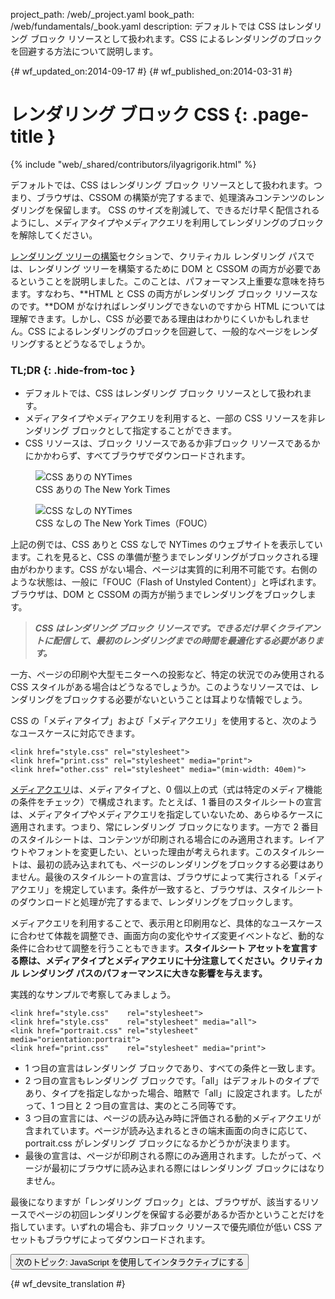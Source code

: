 project_path: /web/_project.yaml
book_path: /web/fundamentals/_book.yaml
description: デフォルトでは CSS はレンダリング ブロック リソースとして扱われます。CSS によるレンダリングのブロックを回避する方法について説明します。

{# wf_updated_on:2014-09-17 #}
{# wf_published_on:2014-03-31 #}

# レンダリング ブロック CSS {: .page-title }

{% include "web/_shared/contributors/ilyagrigorik.html" %}

デフォルトでは、CSS はレンダリング ブロック リソースとして扱われます。つまり、ブラウザは、CSSOM の構築が完了するまで、処理済みコンテンツのレンダリングを保留します。
CSS のサイズを削減して、できるだけ早く配信されるようにし、メディアタイプやメディアクエリを利用してレンダリングのブロックを解除してください。


[レンダリング ツリーの構築](render-tree-construction)セクションで、クリティカル レンダリング パスでは、レンダリング ツリーを構築するために DOM と CSSOM の両方が必要であるということを説明しました。このことは、パフォーマンス上重要な意味を持ちます。すなわち、**HTML と CSS の両方がレンダリング ブロック リソースなのです。**DOM がなければレンダリングできないのですから HTML については理解できます。しかし、CSS が必要である理由はわかりにくいかもしれません。CSS によるレンダリングのブロックを回避して、一般的なページをレンダリングするとどうなるでしょうか。

### TL;DR {: .hide-from-toc }
- デフォルトでは、CSS はレンダリング ブロック リソースとして扱われます。
- メディアタイプやメディアクエリを利用すると、一部の CSS リソースを非レンダリング ブロックとして指定することができます。
- CSS リソースは、ブロック リソースであるか非ブロック リソースであるかにかかわらず、すべてブラウザでダウンロードされます。


<div class="attempt-left">
  <figure>
    <img src="images/nytimes-css-device.png" alt="CSS ありの NYTimes">
    <figcaption>CSS ありの The New York Times</figcaption>
  </figure>
</div>
<div class="attempt-right">
  <figure>
    <img src="images/nytimes-nocss-device.png" alt="CSS なしの NYTimes">
    <figcaption>CSS なしの The New York Times（FOUC）</figcaption>
  </figure>
</div>

<div style="clear:both;"></div>

上記の例では、CSS ありと CSS なしで NYTimes のウェブサイトを表示しています。これを見ると、CSS の準備が整うまでレンダリングがブロックされる理由がわかります。CSS がない場合、ページは実質的に利用不可能です。右側のような状態は、一般に「FOUC（Flash of Unstyled Content）」と呼ばれます。ブラウザは、DOM と CSSOM の両方が揃うまでレンダリングをブロックします。

> **_CSS はレンダリング ブロック リソースです。できるだけ早くクライアントに配信して、最初のレンダリングまでの時間を最適化する必要があります。_**

一方、ページの印刷や大型モニターへの投影など、特定の状況でのみ使用される CSS スタイルがある場合はどうなるでしょうか。このようなリソースでは、レンダリングをブロックする必要がないということは耳よりな情報でしょう。

CSS の「メディアタイプ」および「メディアクエリ」を使用すると、次のようなユースケースに対応できます。


    <link href="style.css" rel="stylesheet">
    <link href="print.css" rel="stylesheet" media="print">
    <link href="other.css" rel="stylesheet" media="(min-width: 40em)">


[メディアクエリ](../../design-and-ux/responsive/#use-css-media-queries-for-responsiveness)は、メディアタイプと、0 個以上の式（式は特定のメディア機能の条件をチェック）で構成されます。たとえば、1 番目のスタイルシートの宣言は、メディアタイプやメディアクエリを指定していないため、あらゆるケースに適用されます。つまり、常にレンダリング ブロックになります。一方で 2 番目のスタイルシートは、コンテンツが印刷される場合にのみ適用されます。レイアウトやフォントを変更したい、といった理由が考えられます。このスタイルシートは、最初の読み込まれても、ページのレンダリングをブロックする必要はありません。最後のスタイルシートの宣言は、ブラウザによって実行される「メディアクエリ」を規定しています。条件が一致すると、ブラウザは、スタイルシートのダウンロードと処理が完了するまで、レンダリングをブロックします。

メディアクエリを利用することで、表示用と印刷用など、具体的なユースケースに合わせて体裁を調整でき、画面方向の変化やサイズ変更イベントなど、動的な条件に合わせて調整を行うこともできます。**スタイルシート アセットを宣言する際は、メディアタイプとメディアクエリに十分注意してください。クリティカル レンダリング パスのパフォーマンスに大きな影響を与えます。**

実践的なサンプルで考察してみましょう。


    <link href="style.css"    rel="stylesheet">
    <link href="style.css"    rel="stylesheet" media="all">
    <link href="portrait.css" rel="stylesheet" media="orientation:portrait">
    <link href="print.css"    rel="stylesheet" media="print">


* 1 つ目の宣言はレンダリング ブロックであり、すべての条件と一致します。
* 2 つ目の宣言もレンダリング ブロックです。「all」はデフォルトのタイプであり、タイプを指定しなかった場合、暗黙で「all」に設定されます。したがって、1 つ目と 2 つ目の宣言は、実のところ同等です。
* 3 つ目の宣言には、ページの読み込み時に評価される動的メディアクエリが含まれています。ページが読み込まれるときの端末画面の向きに応じて、portrait.css がレンダリング ブロックになるかどうかが決まります。
* 最後の宣言は、ページが印刷される際にのみ適用されます。したがって、ページが最初にブラウザに読み込まれる際にはレンダリング ブロックにはなりません。

最後になりますが「レンダリング ブロック」とは、ブラウザが、該当するリソースでページの初回レンダリングを保留する必要があるか否かということだけを指しています。いずれの場合も、非ブロック リソースで優先順位が低い CSS アセットもブラウザによってダウンロードされます。

<a href="adding-interactivity-with-javascript" class="gc-analytics-event"
    data-category="CRP" data-label="Next / Adding Interactivity with JS">
  <button>次のトピック: JavaScript を使用してインタラクティブにする</button>
</a>


{# wf_devsite_translation #}
